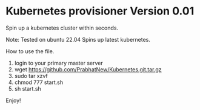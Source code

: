 # Kubernetes provisioner Version 0.01
Spin up a kubernetes cluster within seconds.

Note:
Tested on ubuntu 22.04
Spins up latest kubernetes.

How to use the file.
01. login to your primary master server
02. wget https://github.com/PrabhatNew/Kubernetes.git.tar.gz
03. sudo tar xzvf <your-filename-here>
04. chmod 777 start.sh
05. sh start.sh

Enjoy!
